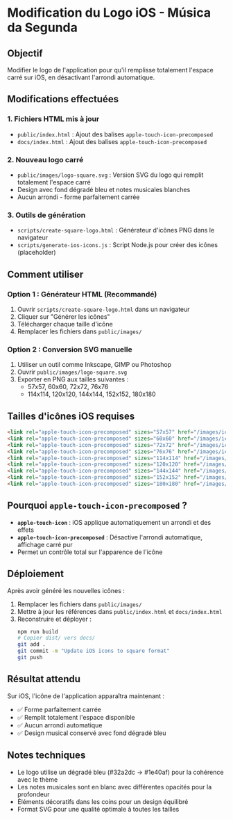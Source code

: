 # Modification du Logo iOS - Música da Segunda

## Objectif
Modifier le logo de l'application pour qu'il remplisse totalement l'espace carré sur iOS, en désactivant l'arrondi automatique.

## Modifications effectuées

### 1. Fichiers HTML mis à jour
- `public/index.html` : Ajout des balises `apple-touch-icon-precomposed`
- `docs/index.html` : Ajout des balises `apple-touch-icon-precomposed`

### 2. Nouveau logo carré
- `public/images/logo-square.svg` : Version SVG du logo qui remplit totalement l'espace carré
- Design avec fond dégradé bleu et notes musicales blanches
- Aucun arrondi - forme parfaitement carrée

### 3. Outils de génération
- `scripts/create-square-logo.html` : Générateur d'icônes PNG dans le navigateur
- `scripts/generate-ios-icons.js` : Script Node.js pour créer des icônes (placeholder)

## Comment utiliser

### Option 1 : Générateur HTML (Recommandé)
1. Ouvrir `scripts/create-square-logo.html` dans un navigateur
2. Cliquer sur "Générer les icônes"
3. Télécharger chaque taille d'icône
4. Remplacer les fichiers dans `public/images/`

### Option 2 : Conversion SVG manuelle
1. Utiliser un outil comme Inkscape, GIMP ou Photoshop
2. Ouvrir `public/images/logo-square.svg`
3. Exporter en PNG aux tailles suivantes :
   - 57x57, 60x60, 72x72, 76x76
   - 114x114, 120x120, 144x144, 152x152, 180x180

## Tailles d'icônes iOS requises
```html
<link rel="apple-touch-icon-precomposed" sizes="57x57" href="/images/icon-57x57.png" />
<link rel="apple-touch-icon-precomposed" sizes="60x60" href="/images/icon-60x60.png" />
<link rel="apple-touch-icon-precomposed" sizes="72x72" href="/images/icon-72x72.png" />
<link rel="apple-touch-icon-precomposed" sizes="76x76" href="/images/icon-76x76.png" />
<link rel="apple-touch-icon-precomposed" sizes="114x114" href="/images/icon-114x114.png" />
<link rel="apple-touch-icon-precomposed" sizes="120x120" href="/images/icon-120x120.png" />
<link rel="apple-touch-icon-precomposed" sizes="144x144" href="/images/icon-144x144.png" />
<link rel="apple-touch-icon-precomposed" sizes="152x152" href="/images/icon-152x152.png" />
<link rel="apple-touch-icon-precomposed" sizes="180x180" href="/images/icon-180x180.png" />
```

## Pourquoi `apple-touch-icon-precomposed` ?

- **`apple-touch-icon`** : iOS applique automatiquement un arrondi et des effets
- **`apple-touch-icon-precomposed`** : Désactive l'arrondi automatique, affichage carré pur
- Permet un contrôle total sur l'apparence de l'icône

## Déploiement

Après avoir généré les nouvelles icônes :

1. Remplacer les fichiers dans `public/images/`
2. Mettre à jour les références dans `public/index.html` et `docs/index.html`
3. Reconstruire et déployer :
   ```bash
   npm run build
   # Copier dist/ vers docs/
   git add .
   git commit -m "Update iOS icons to square format"
   git push
   ```

## Résultat attendu

Sur iOS, l'icône de l'application apparaîtra maintenant :
- ✅ Forme parfaitement carrée
- ✅ Remplit totalement l'espace disponible
- ✅ Aucun arrondi automatique
- ✅ Design musical conservé avec fond dégradé bleu

## Notes techniques

- Le logo utilise un dégradé bleu (#32a2dc → #1e40af) pour la cohérence avec le thème
- Les notes musicales sont en blanc avec différentes opacités pour la profondeur
- Éléments décoratifs dans les coins pour un design équilibré
- Format SVG pour une qualité optimale à toutes les tailles
